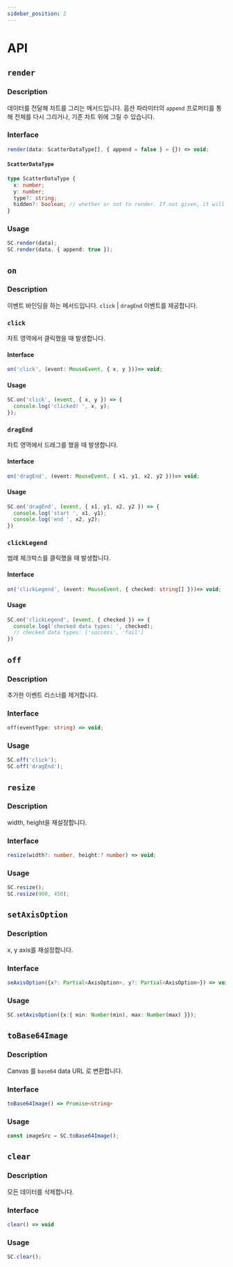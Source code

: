 ```yaml
---
sidebar_position: 2
---
```


# API

## `render`

### Description
데이터를 전달해 차트를 그리는 메서드입니다. 옵션 파라미터의 `append` 프로퍼티를 통해 전체를 다시 그리거나, 기존 차트 위에 그릴 수 있습니다.

### Interface
```typescript
render(data: ScatterDataType[], { append = false } = {}) => void;
```
#### `ScatterDataType`
```typescript
type ScatterDataType {
  x: number;
  y: number;
  type?: string;
  hidden?: boolean; // whether or not to render. If not given, it will be rendered.
}
```

### Usage
```typescript
SC.render(data);
SC.render(data, { append: true });
```

## `on`

### Description
이벤트 바인딩을 하는 메서드입니다. `click` | `dragEnd` 이벤트를 제공합니다.

### `click`
차트 영역에서 클릭했을 때 발생합니다.

#### Interface
```typescript
on('click', (event: MouseEvent, { x, y }))=> void;
```

#### Usage
```typescript
SC.on('click', (event, { x, y }) => {
  console.log('clicked! ', x, y);
});
```

### `dragEnd`
차트 영역에서 드래그를 했을 때 발생합니다.

#### Interface
```typescript
on('dragEnd', (event: MouseEvent, { x1, y1, x2, y2 }))=> void;
```

#### Usage
```typescript
SC.on('dragEnd', (event, { x1, y1, x2, y2 }) => {
  console.log('start ', x1, y1);
  console.log('end ', x2, y2);
})
```

### `clickLegend`
범례 체크박스를 클릭했을 때 발생합니다.

#### Interface
```typescript
on('clickLegend', (event: MouseEvent, { checked: string[] }))=> void;
```

#### Usage
```typescript
SC.on('clickLegend', (event, { checked }) => {
  console.log('checked data types: ', checked);
  // checked data types: ['success', 'fail']
})
```

## `off`

### Description
추가한 이벤트 리스너를 제거합니다.

### Interface
```typescript
off(eventType: string) => void;
```

### Usage
```typescript
SC.off('click');
SC.off('dragEnd');
```

## `resize`

### Description
width, height을 재설정합니다.

### Interface
```typescript
resize(width?: number, height:? number) => void;
```

### Usage
```typescript
SC.resize();
SC.resize(900, 450);
```

## `setAxisOption`

### Description
x, y axis를 재설정합니다.

### Interface
```typescript
seAxisOption({x?: Partial<AxisOption>, y?: Partial<AxisOption>}) => void;
```

### Usage
```typescript
SC.setAxisOption({x:{ min: Number(min), max: Number(max) }});
```

## `toBase64Image`

### Description
Canvas 를 `base64` data URL 로 변환합니다.

### Interface
```typescript
toBase64Image() => Promise<string>
```

### Usage
```typescript
const imageSrc = SC.toBase64Image();
```

## `clear`

### Description
모든 데이터를 삭제합니다.

### Interface
```typescript
clear() => void
```

### Usage
```typescript
SC.clear();
```